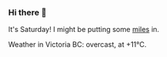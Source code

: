 ### Hi there :wave:

It's Saturday! I might be putting some [miles](https://www.strava.com/athletes/889963) in.

Weather in Victoria BC: overcast, at +11°C.
